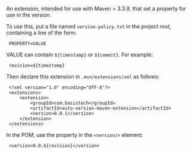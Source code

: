  An extension, intended for use with Maven > 3.3.9, that set a property for use in the version.
 
 To use this, put a file named `version-policy.txt` in the project root, containing a line of the form:
 
 
     PROPERTY=VALUE
 
 
 VALUE can contain `${timestamp}` or `${commit}`. For example:

 
     revision=${timestamp}
  
  Then declare this extension in `.mvn/extensions/xml` as follows:
 
 
     <?xml version="1.0" encoding="UTF-8"?>
     <extensions>
         <extension>
             <groupId>com.basistech</groupId>
             <artifactId>auto-version-maven-extension</artifactId>
             <version>0.0.1</version>
         </extension>
     </extensions>
  
 
 In the POM, use the property in the `<version/>` element:
 

     <version>0.0.${revision}</version>

   
